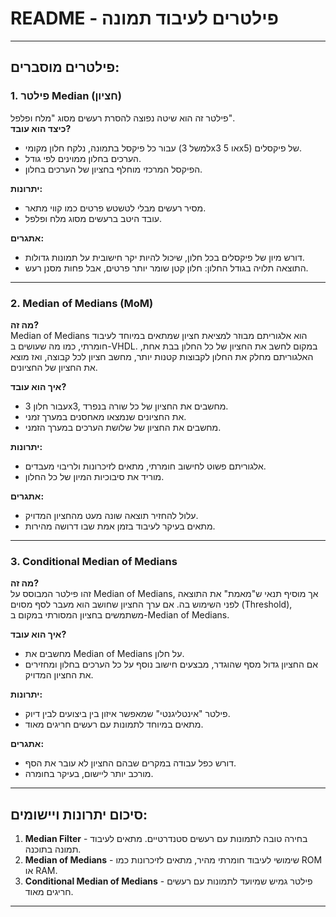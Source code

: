 # README - פילטרים לעיבוד תמונה


---

## פילטרים מוסברים:

### 1. **פילטר Median (חציון)**  
פילטר זה הוא שיטה נפוצה להסרת רעשים מסוג "מלח ופלפל".  
**כיצד הוא עובד?**  
- עבור כל פיקסל בתמונה, נלקח חלון מקומי (למשל 3x3 או 5x5) של פיקסלים.
- הערכים בחלון ממוינים לפי גודל.
- הפיקסל המרכזי מוחלף בחציון של הערכים בחלון.

**יתרונות:**
- מסיר רעשים מבלי לטשטש פרטים כמו קווי מתאר.
- עובד היטב ברעשים מסוג מלח ופלפל.

**אתגרים:**
- דורש מיון של פיקסלים בכל חלון, שיכול להיות יקר חישובית על תמונות גדולות.
- התוצאה תלויה בגודל החלון: חלון קטן שומר יותר פרטים, אבל פחות מסנן רעש.

---

### 2. **Median of Medians (MoM)**

**מה זה?**  
Median of Medians הוא אלגוריתם מבוזר למציאת חציון שמתאים במיוחד לעיבוד חומרתי, כמו מה שעושים ב-VHDL. במקום לחשב את החציון של כל החלון בבת אחת, האלגוריתם מחלק את החלון לקבוצות קטנות יותר, מחשב חציון לכל קבוצה, ואז מוצא את החציון של החציונים.

**איך הוא עובד?**  
- עבור חלון 3x3, מחשבים את החציון של כל שורה בנפרד.
- את החציונים שנמצאו מאחסנים במערך זמני.
- מחשבים את החציון של שלושת הערכים במערך הזמני.

**יתרונות:**
- אלגוריתם פשוט לחישוב חומרתי, מתאים לזיכרונות ולריבוי מעבדים.
- מוריד את סיבוכיות המיון של כל החלון.

**אתגרים:**
- עלול להחזיר תוצאה שונה מעט מהחציון המדויק.
- מתאים בעיקר לעיבוד בזמן אמת שבו דרושה מהירות.

---

### 3. **Conditional Median of Medians**
**מה זה?**  
זהו פילטר המבוסס על Median of Medians, אך מוסיף תנאי ש"מאמת" את התוצאה לפני השימוש בה. אם ערך החציון שחושב הוא מעבר לסף מסוים (Threshold), משתמשים בחציון המסורתי במקום ב-Median of Medians.

**איך הוא עובד?**  
- מחשבים את Median of Medians על חלון.
- אם החציון גדול מסף שהוגדר, מבצעים חישוב נוסף על כל הערכים בחלון ומחזירים את החציון המדויק.

**יתרונות:**
- פילטר "אינטליגנטי" שמאפשר איזון בין ביצועים לבין דיוק.
- מתאים במיוחד לתמונות עם רעשים חריגים מאוד.

**אתגרים:**
- דורש כפל עבודה במקרים שבהם החציון לא עובר את הסף.
- מורכב יותר ליישום, בעיקר בחומרה.

---

## סיכום יתרונות ויישומים:
1. **Median Filter** - בחירה טובה לתמונות עם רעשים סטנדרטיים. מתאים לעיבוד תמונה בתוכנה.
2. **Median of Medians** - שימושי לעיבוד חומרתי מהיר, מתאים לזיכרונות כמו ROM או RAM.
3. **Conditional Median of Medians** - פילטר גמיש שמיועד לתמונות עם רעשים חריגים מאוד.

---

